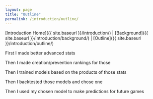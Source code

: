 ```yaml
---
layout: page
title: "Outline"
permalink: /introduction/outline/
---
```



[Introduction Home]({{ site.baseurl }}/introduction/) |  [Background]({{ site.baseurl }}/introduction/background/) |  [Outline]({{ site.baseurl }}/introduction/outline/)


First I made better advanced stats

Then I made creation/prevention rankings for those

Then I trained models based on the products of those stats

Then I backtested those models and chose one

Then I used my chosen model to make predictions for future games
